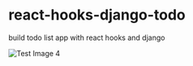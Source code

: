 # react-hooks-django-todo
build todo list app with react hooks and django

![Test Image 4](https://github.com/Abdelazizkb/react-hooks-django-todo/blob/edit/main/broadcastic.png)
